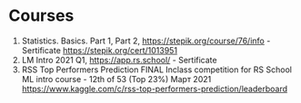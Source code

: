# Courses
1. Statistics. Basics. Part 1, Part 2, https://stepik.org/course/76/info - Sertificate https://stepik.org/cert/1013951
2. LM Intro 2021 Q1, https://app.rs.school/ - Sertificate
3. RSS Top Performers Prediction FINAL Inclass competition for RS School ML intro course - 12th of 53 (Top 23%) Март 2021 https://www.kaggle.com/c/rss-top-performers-prediction/leaderboard 
